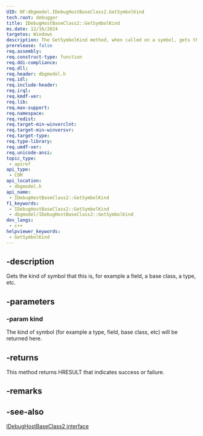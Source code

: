 ```yaml
---
UID: NF:dbgmodel.IDebugHostBaseClass2.GetSymbolKind
tech.root: debugger
title: IDebugHostBaseClass2::GetSymbolKind
ms.date: 12/16/2024
targetos: Windows
description: The GetSymbolKind method, when called on a symbol, gets the kind of symbol, such as field, base class, or type.
prerelease: false
req.assembly: 
req.construct-type: function
req.ddi-compliance: 
req.dll: 
req.header: dbgmodel.h
req.idl: 
req.include-header: 
req.irql: 
req.kmdf-ver: 
req.lib: 
req.max-support: 
req.namespace: 
req.redist: 
req.target-min-winverclnt: 
req.target-min-winversvr: 
req.target-type: 
req.type-library: 
req.umdf-ver: 
req.unicode-ansi: 
topic_type:
 - apiref
api_type:
 - COM
api_location:
 - dbgmodel.h
api_name:
 - IDebugHostBaseClass2::GetSymbolKind
f1_keywords:
 - IDebugHostBaseClass2::GetSymbolKind
 - dbgmodel/IDebugHostBaseClass2::GetSymbolKind
dev_langs:
 - c++
helpviewer_keywords:
 - GetSymbolKind
---
```


## -description

Gets the kind of symbol that this is, for example a field, a base class, a type, etc.

## -parameters

### -param kind

The kind of symbol (for example a type, field, base class, etc) will be returned here.

## -returns

This method returns HRESULT that indicates success or failure.

## -remarks

## -see-also

[IDebugHostBaseClass2 interface](nn-dbgmodel-idebughostbaseclass2.md)